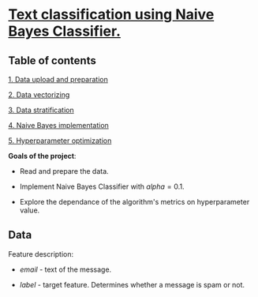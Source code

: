 # [Text classification using Naive Bayes Classifier.](https://github.com/errlwdfi/sf_data_science/tree/main/bayes)

## Table of contents
[1. Data upload and preparation](https://github.com/errlwdfi/sf_data_science/tree/main/bayes/README.md#Data_upload_and_preparation)

[2. Data vectorizing](https://github.com/errlwdfi/sf_data_science/tree/main/bayes/README.md#Data_vectorizing)

[3. Data stratification](https://github.com/errlwdfi/sf_data_science/tree/main/bayes/README.md#Data_stratification)

[4. Naive Bayes implementation](https://github.com/errlwdfi/sf_data_science/tree/main/bayes/README.md#Naive_Bayes_implementation)

[5. Hyperparameter optimization](https://github.com/errlwdfi/sf_data_science/tree/main/bayes/README.md#Hyperparameter_optimization)

**Goals of the project**:

* Read and prepare the data.

* Implement Naive Bayes Classifier with $alpha = 0.1$.

* Explore the dependance of the algorithm's metrics on hyperparameter value.

## Data

Feature description:

* *email* - text of the message.

* *label* - target feature. Determines whether a message is spam or not.